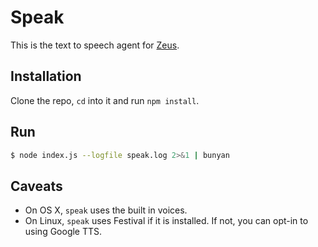 # Speak

This is the text to speech agent for [Zeus](http://xiproject.github.io/zeus).

## Installation

Clone the repo, `cd` into it and run `npm install`.

## Run

```sh
$ node index.js --logfile speak.log 2>&1 | bunyan
```

## Caveats

- On OS X, `speak` uses the built in voices.
- On Linux, `speak` uses Festival if it is installed. If not, you can opt-in to using Google TTS.
